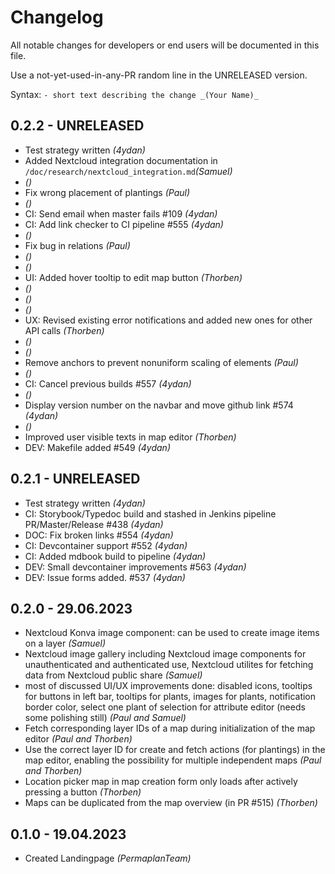 # Changelog

All notable changes for developers or end users will be documented in this file.

Use a not-yet-used-in-any-PR random line in the UNRELEASED version.

Syntax: `- short text describing the change _(Your Name)_`

## 0.2.2 - UNRELEASED

- Test strategy written _(4ydan)_
- Added Nextcloud integration documentation in `/doc/research/nextcloud_integration.md`_(Samuel)_
- _()_
- Fix wrong placement of plantings _(Paul)_
- _()_
- CI: Send email when master fails #109 _(4ydan)_
- CI: Add link checker to CI pipeline #555 _(4ydan)_
- _()_
- Fix bug in relations _(Paul)_
- _()_
- _()_
- UI: Added hover tooltip to edit map button _(Thorben)_
- _()_
- _()_
- _()_
- UX: Revised existing error notifications and added new ones for other API calls _(Thorben)_
- _()_
- _()_
- Remove anchors to prevent nonuniform scaling of elements _(Paul)_
- _()_
- CI: Cancel previous builds #557 _(4ydan)_
- _()_
- Display version number on the navbar and move github link #574 _(4ydan)_
- _()_
- Improved user visible texts in map editor _(Thorben)_
- DEV: Makefile added #549 _(4ydan)_

## 0.2.1 - UNRELEASED

- Test strategy written _(4ydan)_
- CI: Storybook/Typedoc build and stashed in Jenkins pipeline PR/Master/Release #438 _(4ydan)_
- DOC: Fix broken links #554 _(4ydan)_
- CI: Devcontainer support #552 _(4ydan)_
- CI: Added mdbook build to pipeline _(4ydan)_
- DEV: Small devcontainer improvements #563 _(4ydan)_
- DEV: Issue forms added. #537 _(4ydan)_

## 0.2.0 - 29.06.2023

- Nextcloud Konva image component: can be used to create image items on a layer _(Samuel)_
- Nextcloud image gallery including Nextcloud image components for unauthenticated and authenticated use, Nextcloud utilites for fetching data from Nextcloud public share _(Samuel)_
- most of discussed UI/UX improvements done: disabled icons, tooltips for buttons in left bar, tooltips for plants, images for plants, notification border color, select one plant of selection for attribute editor (needs some polishing still) _(Paul and Samuel)_
- Fetch corresponding layer IDs of a map during initialization of the map editor _(Paul and Thorben)_
- Use the correct layer ID for create and fetch actions (for plantings) in the map editor, enabling the possibility for multiple independent maps _(Paul and Thorben)_
- Location picker map in map creation form only loads after actively pressing a button _(Thorben)_
- Maps can be duplicated from the map overview (in PR #515) _(Thorben)_

## 0.1.0 - 19.04.2023

- Created Landingpage _(PermaplanTeam)_
